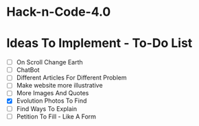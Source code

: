 # Hack-n-Code-4.0

# Ideas To Implement - To-Do List
- [ ] On Scroll Change Earth
- [ ] ChatBot
- [ ] Different Articles For Different Problem
- [ ] Make website more illustrative
- [ ] More Images And Quotes
- [x] Evolution Photos To Find
- [ ] Find Ways To Explain
- [ ] Petition To Fill - Like A Form
